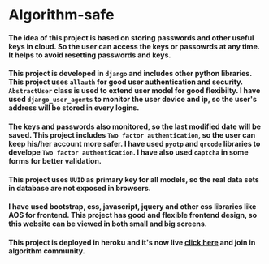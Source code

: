 # Algorithm-safe
#### The idea of this project is based on storing passwords and other useful keys in cloud. So the user can access the keys or passowrds at any time. It helps to avoid resetting passwords and keys.

#### This project is developed in `django` and includes other python libraries. This project uses `allauth` for good user authentication and security. `AbstractUser` class is used to extend user model for good flexibilty. I have used `django_user_agents` to monitor the user device and ip, so the user's address will be stored in every logins.

#### The keys and passwords also monitored, so the last modified date will be saved. This project includes `Two factor authentication`, so the user can keep his/her account more safer. I have used `pyotp` and `qrcode` libraries to develope `Two factor authentication`. I have also used `captcha` in some forms for better validation.

#### This project uses `UUID` as primary key for all models, so the real data sets in database are not exposed in browsers.

#### I have used bootstrap, css, javascript, jquery and other css libraries like AOS for frontend. This project has good and flexible frontend design, so this website can be viewed in both small and big screens.

#### This project is deployed in heroku and it's now live [click here](https://algorithm-safe.herokuapp.com/) and join in algorithm community.

